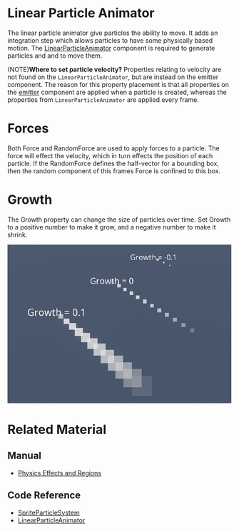 # Linear Particle Animator
The linear particle animator give particles the ability to move.  It adds an integration step which allows particles to have some physically based motion.  The [LinearParticleAnimator](https://github.com/PlasmaEngine/PlasmaDocs/blob/master/code_reference/class_reference/linearparticleanimator.markdown) component is required to generate particles and and to move them.

(NOTE)**Where to set particle velocity?** Properties relating to velocity are not found on the `LinearParticleAnimator`, but are instead on the emitter component.  The reason for this property placement is that all properties on the [emitter](https://plasmaengine.github.io/PlasmaDocs/Manual/graphics/particles/emitters.markdown) component are applied when a particle is created, whereas the properties from `LinearParticleAnimator` are applied every frame.

# Forces
Both Force  and RandomForce  are used to apply forces to a particle.  The force will effect the velocity, which in turn effects the position of each particle.  If the RandomForce  defines the half-vector for a bounding box, then the random component of this frames Force is confined to this box.

# Growth
The Growth  property can change the size of particles over time.  Set Growth  to a positive number to make it grow, and a negative number to make it shrink.

![ParticleSystems_Growth](https://raw.githubusercontent.com/PlasmaEngine/PlasmaDocs/master/media/46666.gif)

# Related Material
## Manual
- [Physics Effects and Regions](https://plasmaengine.github.io/PlasmaDocs/Manual/physics/physicseffectsandregions.markdown)

## Code Reference
- [SpriteParticleSystem](https://plasmaengine.github.io/PlasmaDocs/Manual//code_reference/class_reference/spriteparticlesystem.markdown)
- [LinearParticleAnimator](https://github.com/PlasmaEngine/PlasmaDocs/blob/master/code_reference/class_reference/linearparticleanimator.markdown) 

 